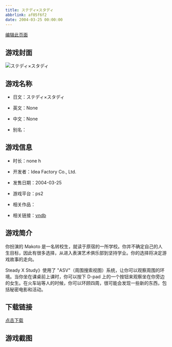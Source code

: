 ```yaml
---
title: ステディ×スタディ
abbrlink: af05f6f2
date: 2004-03-25 00:00:00
---
```

[编辑此页面](https://github.com/ACG-3/ADV3-source/blob/main/source/_posts/games/Study%20Steady.md)

## 游戏封面

![ステディ×スタディ](https://pan.timero.xyz/d/onedrive/img_lib_001/Study%20Steady_cover.avif)


## 游戏名称

- 日文：ステディ×スタディ
- 英文：None
- 中文：None

- 别名：


## 游戏信息

- 时长：none h
- 开发者：Idea Factory Co., Ltd.
- 发售日期：2004-03-25
- 游戏平台：ps2
- 相关作品：

- 相关链接：[vndb](https://vndb.org/v7841)


## 游戏简介

你扮演的 Makoto 是一名转校生，就读于原宿的一所学校。你并不确定自己的人生目标，因此有很多选择，从进入表演艺术俱乐部到坚持学业。你的选择将决定游戏故事的走向。

Steady X Study》使用了 "ASV"（周围搜索视图）系统，让你可以观察周围的环境。当你坐在课桌前上课时，你可以按下 D-pad 上的一个按钮来观察坐在你旁边的女生。在火车站等人的时候，你可以环顾四周，很可能会发现一些新的东西，包括秘密电影和活动。




## 下载链接

[点击下载](https://pan.timero.xyz/onedrive/adv_lib_001/Study%20Steady)


## 游戏截图


